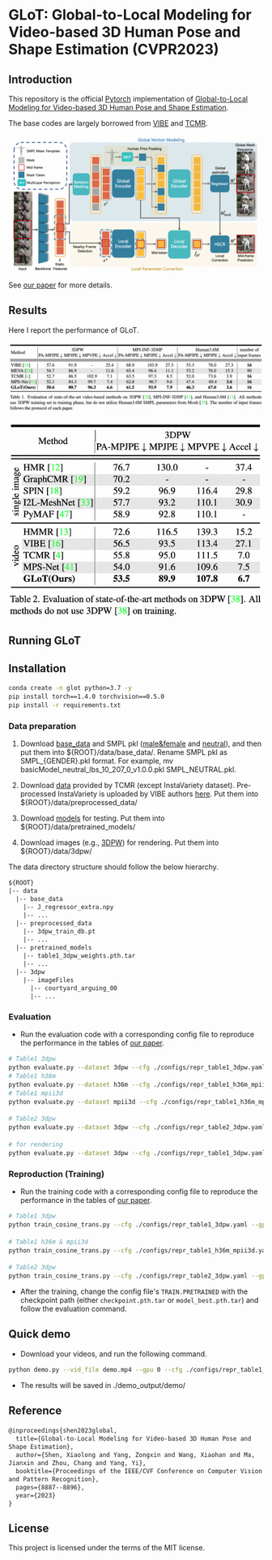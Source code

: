 # GLoT: Global-to-Local Modeling for Video-based 3D Human Pose and Shape Estimation (CVPR2023)

## Introduction
This repository is the official [Pytorch](https://pytorch.org/) implementation of [Global-to-Local Modeling for Video-based 3D Human Pose and Shape Estimation](https://openaccess.thecvf.com/content/CVPR2023/papers/Shen_Global-to-Local_Modeling_for_Video-Based_3D_Human_Pose_and_Shape_Estimation_CVPR_2023_paper.pdf). 

The base codes are largely borrowed from [VIBE](https://github.com/mkocabas/VIBE) and [TCMR](https://github.com/hongsukchoi/TCMR_RELEASE).

![framework](./asset/framework.png)

See [our paper](https://openaccess.thecvf.com/content/CVPR2023/papers/Shen_Global-to-Local_Modeling_for_Video-Based_3D_Human_Pose_and_Shape_Estimation_CVPR_2023_paper.pdf) for more details.

## Results
Here I report the performance of GLoT.

![table1](./asset/table1.png)

![table2](./asset/table2.png)




## Running GLoT

## Installation
```bash
conda create -n glot python=3.7 -y
pip install torch==1.4.0 torchvision==0.5.0
pip install -r requirements.txt
```

### Data preparation
1. Download [base_data](https://drive.google.com/drive/folders/1PXWeHeo1e5gyXqLpEhIpatlNLd-8lpmc?usp=sharing) and SMPL pkl ([male&female](https://smpl.is.tue.mpg.de/) and [neutral](https://smplify.is.tue.mpg.de/)), and then put them into ${ROOT}/data/base_data/. Rename SMPL pkl as SMPL_{GENDER}.pkl format. For example, mv basicModel_neutral_lbs_10_207_0_v1.0.0.pkl SMPL_NEUTRAL.pkl.

2. Download [data](https://drive.google.com/drive/folders/1h0FxBGLqsxNvUL0J43WkTxp7WgYIBLy-?usp=sharing) provided by TCMR (except InstaVariety dataset). Pre-processed InstaVariety is uploaded by VIBE authors [here](https://owncloud.tuebingen.mpg.de/index.php/s/MKLnHtPjwn24y9C). Put them into ${ROOT}/data/preprocessed_data/

3. Download [models](https://drive.google.com/drive/folders/1PXWeHeo1e5gyXqLpEhIpatlNLd-8lpmc?usp=sharing) for testing. Put them into ${ROOT}/data/pretrained_models/

4. Download images (e.g., [3DPW](https://virtualhumans.mpi-inf.mpg.de/3DPW/)) for rendering. Put them into ${ROOT}/data/3dpw/

The data directory structure should follow the below hierarchy.
```
${ROOT}  
|-- data  
  |-- base_data  
    |-- J_regressor_extra.npy  
    |-- ...
  |-- preprocessed_data
    |-- 3dpw_train_db.pt
    |-- ...
  |-- pretrained_models
    |-- table1_3dpw_weights.pth.tar
    |-- ...
  |-- 3dpw
    |-- imageFiles
      |-- courtyard_arguing_00
      |-- ...
```

### Evaluation

- Run the evaluation code with a corresponding config file to reproduce the performance in the tables of [our paper](https://openaccess.thecvf.com/content/CVPR2023/papers/Shen_Global-to-Local_Modeling_for_Video-Based_3D_Human_Pose_and_Shape_Estimation_CVPR_2023_paper.pdf).
```bash
# Table1 3dpw
python evaluate.py --dataset 3dpw --cfg ./configs/repr_table1_3dpw.yaml --gpu 0 
# Table1 h36m
python evaluate.py --dataset h36m --cfg ./configs/repr_table1_h36m_mpii3d.yaml --gpu 0
# Table1 mpii3d
python evaluate.py --dataset mpii3d --cfg ./configs/repr_table1_h36m_mpii3d.yaml --gpu 0

# Table2 3dpw
python evaluate.py --dataset 3dpw --cfg ./configs/repr_table2_3dpw.yaml --gpu 0 

# for rendering 
python evaluate.py --dataset 3dpw --cfg ./configs/repr_table1_3dpw.yaml --gpu 0 --render
```
### Reproduction (Training)

- Run the training code with a corresponding config file to reproduce the performance in the tables of [our paper](https://openaccess.thecvf.com/content/CVPR2023/papers/Shen_Global-to-Local_Modeling_for_Video-Based_3D_Human_Pose_and_Shape_Estimation_CVPR_2023_paper.pdf).
```bash
# Table1 3dpw
python train_cosine_trans.py --cfg ./configs/repr_table1_3dpw.yaml --gpu 0 

# Table1 h36m & mpii3d
python train_cosine_trans.py --cfg ./configs/repr_table1_h36m_mpii3d.yaml --gpu 0 

# Table2 3dpw
python train_cosine_trans.py --cfg ./configs/repr_table2_3dpw.yaml --gpu 0 
```
- After the training, change the config file's `TRAIN.PRETRAINED` with the checkpoint path (either `checkpoint.pth.tar` or `model_best.pth.tar`) and follow the evaluation command.

## Quick demo
- Download your videos, and run the following command.
```bash
python demo.py --vid_file demo.mp4 --gpu 0 --cfg ./configs/repr_table1_3dpw.yaml 
```
- The results will be saved in ./demo_output/demo/
## Reference
```
@inproceedings{shen2023global,
  title={Global-to-Local Modeling for Video-based 3D Human Pose and Shape Estimation},
  author={Shen, Xiaolong and Yang, Zongxin and Wang, Xiaohan and Ma, Jianxin and Zhou, Chang and Yang, Yi},
  booktitle={Proceedings of the IEEE/CVF Conference on Computer Vision and Pattern Recognition},
  pages={8887--8896},
  year={2023}
}
```

## License
This project is licensed under the terms of the MIT license.